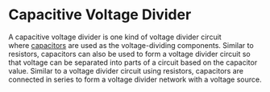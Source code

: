 # Capacitive Voltage Divider

A capacitive voltage divider is one kind of voltage divider circuit where [capacitors](https://www.elprocus.com/capacitors-types-applications/) are used as the voltage-dividing components. Similar to resistors, capacitors can also be used to form a voltage divider circuit so that voltage can be separated into parts of a circuit based on the capacitor value. Similar to a voltage divider circuit using resistors, capacitors are connected in series to form a voltage divider network with a voltage source.


